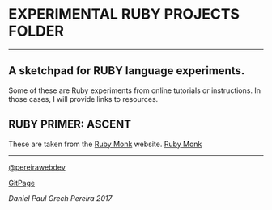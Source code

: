 # EXPERIMENTAL RUBY PROJECTS FOLDER
---


## A sketchpad for RUBY language experiments.

Some of these are Ruby experiments from online tutorials or instructions.  In those cases, I will provide links to resources.


## RUBY PRIMER:  ASCENT

These are taken from the [Ruby Monk](https://rubymonk.com) website.
[Ruby Monk](https://rubymonk.com/learning/books/4-ruby-primer-ascent)


---

[@pereirawebdev](https://twitter.com/pereirawebdev)

[GitPage](https://pereiradaniel.github.io)

_*Daniel Paul Grech Pereira 2017*_
